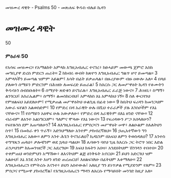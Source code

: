 ﻿
 መዝሙረ ዳዊት - Psalms 50 - መጽሐፍ ቅዱስ ብሉይ ኪዳን
# መዝሙረ ዳዊት
50
### ምዕራፍ 50
የአሳፍ መዝሙር። 
 የአማልክት አምላክ እግዚአብሔር ተናገረ፥ ከፀሓይም መውጫ ጀምሮ እስከ መግቢያዋ ድረስ ምድርን ጠራት።
2  ከክብሩ ውበት ከጽዮን እግዚአብሔር ግልጥ ሆኖ ይመጣል።
3  አምላካችን ይመጣል ዝምም አይልም፤ እሳት በፊት ይቃጠላል፥ በዙሪያውም ብዙ ዐውሎ አለ።
4  በላይ ያለውን ሰማይን ምድርንም በሕዝቡ ለመፍረድ ይጠራል፤
5  ከእርሱ ጋር ለመሥዋዕት ኪዳን የቆሙትን ቅዱሳኑን ሰብስቡለት።
6  ሰማያት ጽድቁን ይናገራሉ፥ እግዚአብሔር ፈራጅ ነውና።
7  ሕዝቤ፥ ስማኝ፥ ልንገርህ፤ እስራኤልም፥ ስማኝ፥ ልመስክርብህ፤ አምላክስ እኔ አምላክህ ነኝ።
8  ስለ ቍርባንህ የምዘልፍህ አይደለሁም፤ የሚቃጠል መሥዋዕትህ ሁልጊዜ በፊቴ ነው።
9  ከቤትህ ፍሪዳን ከመንጋህም አውራ ፍየልን አልወስድም፤
10  የምድረ በዳ አራዊት ሁሉ በሺህ ተራራዎች ያሉ እንስሶችም የእኔ ናቸውና።
11  የሰማይን አዕዋፍ ሁሉ አውቃለሁ፥ የምድረ በዳ አራዊትም በእኔ ዘንድ ናቸው።
12  ብራብም ለአንተ አልነግርህም፥ ዓለምና ሞላው የእኔ ነውና።
13  የፍሪዳውን ሥጋ እበላለሁን? የፍየሉንስ ደም እጠጣለሁን?
14  ለእግዚአብሔር የምስጋናን መሥዋዕት ሠዋ፥ ለልዑልም ስእለትህን ስጥ፤
15  በመከራ ቀን ጥራኝ፥ አድንህማለሁ አንተም ታከብረኛለህ።
16  ኃጢአተኛውን ግን እግዚአብሔር አለው። ለምን አንተ ሕጌን ትናገራለህ? ኪዳኔንም በአፍህ ለምን ትወስዳለህ?
17  አንተስ ተግሣጼን ጠላህ፥ ቃሎቼንም ወደ ኋላህ ጣልህ።
18  ሌባውን ባየህ ጊዜ ከእርሱ ጋር ትሮጥ ነበር እድል ፈንታህንም ከአመንዝሮች ጋር አደረግህ።
19  አፍህ ክፋትን አበዛ፥ አንደበትህም ሽንገላን ተበተበ።
20  ተቀምጠህ ወንድምህን አማኸው፥ ለእናትህም ልጅ ዕንቅፋት አኖርህ።
21  ይህን አድርገህ ዝም አልሁህ፤ እኔ እንደ አንተ እሆን ዘንድ ጠረጠርህ፤ እዘልፍሃለሁ በፊትህም እቆማለሁ።
22  እግዚአብሔርን የምትረሱ እናንተ፥ ይህን አስተውሉ፤ አለዚያ ግን ይነጥቃል የሚያድንም የለም።
23  ምስጋና የሚሠዋ ያከብረኛል፤ የእግዚአብሔርን ማዳን ለእርሱ የማሳይበት መንገድ ከዚያ አለ። 
